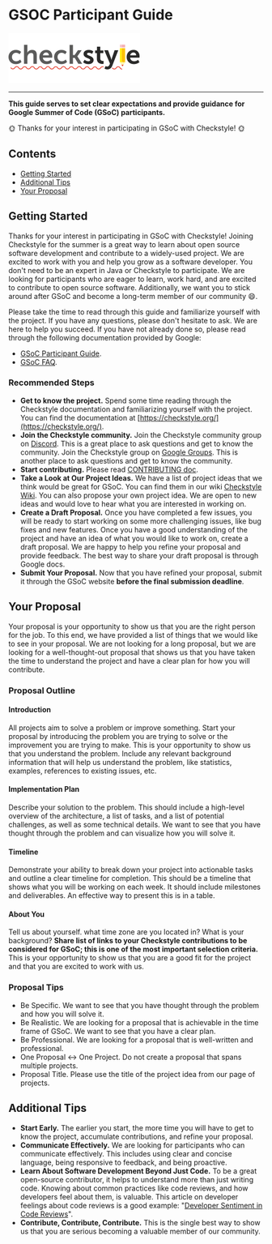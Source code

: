 # GSOC Participant Guide

![](https://raw.githubusercontent.com/checkstyle/resources/master/img/checkstyle-logos/checkstyle-logo-260x99.png)

---------------------------------

**This guide serves to set clear expectations and provide guidance for Google Summer of Code (GSoC)
participants.**

:sun_with_face: Thanks for your interest in participating in GSoC with Checkstyle! :sun_with_face:

## Contents

- [Getting Started](#getting-started)
- [Additional Tips](#additional-tips)
- [Your Proposal](#your-proposal)

## Getting Started

Thanks for your interest in participating in GSoC with Checkstyle! Joining Checkstyle for the summer
is a great way to learn about open source software development and contribute to a widely-used
project. We are excited to work with you and help you grow as a software developer. You don't
need to be an expert in Java or Checkstyle to participate. We are looking for participants who are
eager to learn, work hard, and are excited to contribute to open source software. Additionally, we
want you to stick around after GSoC and become a long-term member of our community :smile:.

Please take the time to read through this guide and familiarize yourself with the project. If you
have any questions, please don't hesitate to ask. We are here to help you succeed. If you have
not already done so, please read through the following documentation provided by Google:

- [GSoC Participant Guide](https://summerofcode.withgoogle.com/rules/).
- [GSoC FAQ](https://developers.google.com/open-source/gsoc/faq).

### Recommended Steps

- **Get to know the project.** Spend some time reading through the Checkstyle documentation and
  familiarizing yourself with the project. You can find the documentation at
  [https://checkstyle.org/](https://checkstyle.org/).
- **Join the Checkstyle community.**
  Join the Checkstyle community group on [Discord](https://discord.gg/FsUsYC2ura).
  This is a great place to ask questions and get to know the community.
  Join the Checkstyle group on [Google Groups](https://groups.google.com/forum/#!forum/checkstyle).
  This is another place to ask questions and get to know the community.
- **Start contributing.** Please read [CONTRIBUTING doc](CONTRIBUTING.md).
- **Take a Look at Our Project Ideas.** We have a list of project ideas that we think would be
  great for GSoC. You can find them in our wiki [Checkstyle Wiki](https://github.com/checkstyle/checkstyle/wiki).
  You can also propose your own project idea. We are open to new ideas and would love to hear
  what you are interested in working on.
- **Create a Draft Proposal.** Once you have completed a few issues,
  you will be ready to start working on some
  more challenging issues, like bug fixes and new features.
  Once you have a good understanding of the project and have an idea
  of what you would like to work on, create a draft proposal. We are happy to help you refine your
  proposal and provide feedback. The best way to share your draft proposal is through Google docs.
- **Submit Your Proposal.** Now that you have refined your proposal, submit it through the
  GSoC website **before the final submission deadline**.

## Your Proposal

Your proposal is your opportunity to show us that you are the right person for the job. To this end,
we have provided a list of things that we would like to see in your proposal. We are not looking for
a long proposal, but we are looking for a well-thought-out proposal that shows us that you have
taken the time to understand the project and have a clear plan for how you will contribute.

### Proposal Outline

#### Introduction

All projects aim to solve a problem or improve something. Start your proposal by introducing the
problem you are trying to solve or the improvement you are trying to make. This is your opportunity
to show us that you understand the problem.
Include any relevant background information that will help us understand the problem, like
statistics, examples, references to existing issues, etc.

#### Implementation Plan

Describe your solution to the problem. This should include a high-level overview of the
architecture, a list of tasks, and a list of potential challenges, as well as some technical
details. We want to see that you have thought through the problem and can visualize how you will
solve it.

#### Timeline

Demonstrate your ability to break down your project into actionable tasks
and outline a clear timeline for completion. This should be a timeline that shows what you will be
working on each week. It should include milestones and deliverables. An effective way to present
this is in a table.

#### About You

Tell us about yourself. what time zone are you located in?
What is your background?
**Share list of links to your Checkstyle contributions
to be considered for GSoC; this is one of the most important selection criteria.**
This is your opportunity to show us that you are a good fit for the project and that
you are excited to work with us.

### Proposal Tips

- Be Specific. We want to see that you have thought through the problem and
  how you will solve it.
- Be Realistic. We are looking for a proposal that is achievable in the time frame of GSoC.
  We want to see that you have a clear plan.
- Be Professional. We are looking for a proposal that is well-written and professional.
- One Proposal <-> One Project. Do not create a proposal that spans multiple projects.
- Proposal Title. Please use the title of the project idea from our page of projects.

## Additional Tips

- **Start Early.** The earlier you start, the more time you will have to get to know the project,
    accumulate contributions, and refine your proposal.
- **Communicate Effectively.** We are looking for participants who can communicate effectively. This
    includes using clear and concise language, being responsive to feedback, and being proactive.
- **Learn About Software Development Beyond Just Code.** To be a great open-source
    contributor, it helps to understand more than just writing code. Knowing about
    common practices like code reviews, and how developers feel about them, is
    valuable. This article on developer feelings about code reviews is a good example:
    "[Developer Sentiment in Code Reviews][code-review-feelings-article-link]".
- **Contribute, Contribute, Contribute.** This is the single best way to show us that you are
    serious becoming a valuable member of our community.

[code-review-feelings-article-link]: https://roman-ivanov.blogspot.com/2022/04/comments-on-predicting-developers.html